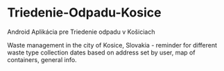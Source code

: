 # Triedenie-Odpadu-Kosice
Android Aplikácia pre Triedenie  odpadu v Košiciach

Waste management in the city of Kosice, Slovakia - reminder for different waste type collection dates based on address set by user, map of containers, general info.
